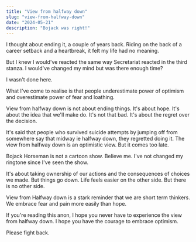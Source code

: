 ```yaml
---
title: "View from halfway down"
slug: "view-from-halfway-down"
date: "2024-05-21"
description: "Bojack was right!"
---
```


I thought about ending it, a couple of years back. Riding on the back of a career setback and a heartbreak, it felt my life had no meaning.

But I knew I would've reacted the same way Secretariat reacted in the third stanza. I would've changed my mind but was there enough time?

I wasn't done here.

What I've come to realise is that people underestimate power of optimism and overestimate power of fear and loathing.

View from halfway down is not about ending things. It's about hope. It's about the idea that we'll make do. It's not that bad. It's about the regret over the decision.

It's said that people who survived suicide attempts by jumping off from somewhere say that midway ie halfway down, they regretted doing it. The view from halfway down is an optimistic view. But it comes too late.

Bojack Horseman is not a cartoon show. Believe me. I've not changed my ringtone since I've seen the show.

It's about taking ownership of our actions and the consequences of choices we made. But things go down. Life feels easier on the other side. But there is no other side.

View from Halfway down is a stark reminder that we are short term thinkers. We embrace fear and pain more easily than hope.

If you're reading this anon, I hope you never have to experience the view from halfway down. I hope you have the courage to embrace optimism.

Please fight back.


